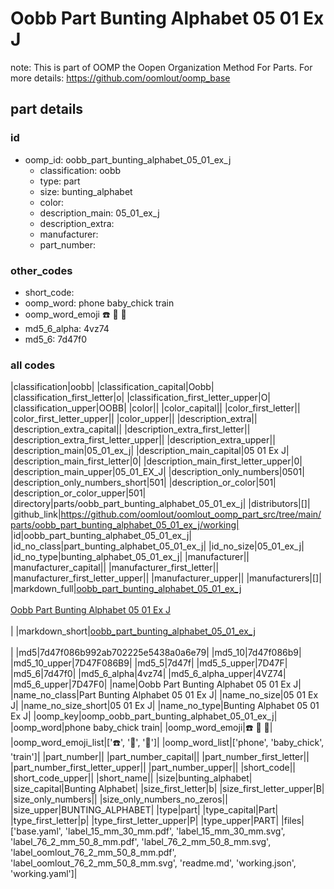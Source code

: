 # Oobb Part Bunting Alphabet 05 01 Ex J  

note: This is part of OOMP the Oopen Organization Method For Parts. For more details: https://github.com/oomlout/oomp_base

##  part details





### id
* oomp_id: oobb_part_bunting_alphabet_05_01_ex_j
  * classification: oobb
  * type: part
  * size: bunting_alphabet
  * color: 
  * description_main: 05_01_ex_j
  * description_extra: 
  * manufacturer: 
  * part_number: 

### other_codes
* short_code: 
* oomp_word: phone baby_chick train
* oomp_word_emoji :phone: :baby_chick: :train:
* md5_6_alpha: 4vz74
* md5_6: 7d47f0

### all codes 
|classification|oobb|
|classification_capital|Oobb|
|classification_first_letter|o|
|classification_first_letter_upper|O|
|classification_upper|OOBB|
|color||
|color_capital||
|color_first_letter||
|color_first_letter_upper||
|color_upper||
|description_extra||
|description_extra_capital||
|description_extra_first_letter||
|description_extra_first_letter_upper||
|description_extra_upper||
|description_main|05_01_ex_j|
|description_main_capital|05 01 Ex J|
|description_main_first_letter|0|
|description_main_first_letter_upper|0|
|description_main_upper|05_01_EX_J|
|description_only_numbers|0501|
|description_only_numbers_short|501|
|description_or_color|501|
|description_or_color_upper|501|
|directory|parts/oobb_part_bunting_alphabet_05_01_ex_j|
|distributors|[]|
|github_link|https://github.com/oomlout/oomlout_oomp_part_src/tree/main/parts/oobb_part_bunting_alphabet_05_01_ex_j/working|
|id|oobb_part_bunting_alphabet_05_01_ex_j|
|id_no_class|part_bunting_alphabet_05_01_ex_j|
|id_no_size|05_01_ex_j|
|id_no_type|bunting_alphabet_05_01_ex_j|
|manufacturer||
|manufacturer_capital||
|manufacturer_first_letter||
|manufacturer_first_letter_upper||
|manufacturer_upper||
|manufacturers|[]|
|markdown_full|[oobb_part_bunting_alphabet_05_01_ex_j](https://github.com/oomlout/oomlout_oomp_part_src/tree/main/parts/oobb_part_bunting_alphabet_05_01_ex_j/working)<br>[](https://github.com/oomlout/oomlout_oomp_part_src/tree/main/parts/oobb_part_bunting_alphabet_05_01_ex_j/working)<br>[Oobb Part Bunting Alphabet 05 01 Ex J](https://github.com/oomlout/oomlout_oomp_part_src/tree/main/parts/oobb_part_bunting_alphabet_05_01_ex_j/working)<br><br>|
|markdown_short|[oobb_part_bunting_alphabet_05_01_ex_j](https://github.com/oomlout/oomlout_oomp_part_src/tree/main/parts/oobb_part_bunting_alphabet_05_01_ex_j/working)<br><br>|
|md5|7d47f086b992ab702225e5438a0a6e79|
|md5_10|7d47f086b9|
|md5_10_upper|7D47F086B9|
|md5_5|7d47f|
|md5_5_upper|7D47F|
|md5_6|7d47f0|
|md5_6_alpha|4vz74|
|md5_6_alpha_upper|4VZ74|
|md5_6_upper|7D47F0|
|name|Oobb Part Bunting Alphabet 05 01 Ex J|
|name_no_class|Part Bunting Alphabet 05 01 Ex J|
|name_no_size|05 01 Ex J|
|name_no_size_short|05 01 Ex J|
|name_no_type|Bunting Alphabet 05 01 Ex J|
|oomp_key|oomp_oobb_part_bunting_alphabet_05_01_ex_j|
|oomp_word|phone baby_chick train|
|oomp_word_emoji|:phone: :baby_chick: :train:|
|oomp_word_emoji_list|[':phone:', ':baby_chick:', ':train:']|
|oomp_word_list|['phone', 'baby_chick', 'train']|
|part_number||
|part_number_capital||
|part_number_first_letter||
|part_number_first_letter_upper||
|part_number_upper||
|short_code||
|short_code_upper||
|short_name||
|size|bunting_alphabet|
|size_capital|Bunting Alphabet|
|size_first_letter|b|
|size_first_letter_upper|B|
|size_only_numbers||
|size_only_numbers_no_zeros||
|size_upper|BUNTING_ALPHABET|
|type|part|
|type_capital|Part|
|type_first_letter|p|
|type_first_letter_upper|P|
|type_upper|PART|
|files|['base.yaml', 'label_15_mm_30_mm.pdf', 'label_15_mm_30_mm.svg', 'label_76_2_mm_50_8_mm.pdf', 'label_76_2_mm_50_8_mm.svg', 'label_oomlout_76_2_mm_50_8_mm.pdf', 'label_oomlout_76_2_mm_50_8_mm.svg', 'readme.md', 'working.json', 'working.yaml']|
